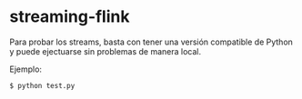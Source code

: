 # streaming-flink

Para probar los streams, basta con tener una versión compatible de Python y puede ejectuarse sin problemas de manera local.

Ejemplo:
  ```
  $ python test.py
  ```
